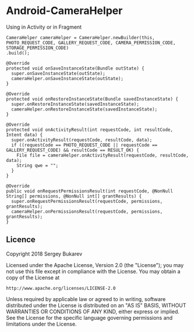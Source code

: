 # Android-CameraHelper

Using in Activity or in Fragment

```
CameraHelper cameraHelper = CameraHelper.newBuilder(this, PHOTO_REQUEST_CODE, GALLERY_REQUEST_CODE, CAMERA_PERMISSION_CODE, STORAGE_PERMISSION_CODE)
.build();

@Override
protected void onSaveInstanceState(Bundle outState) {
  super.onSaveInstanceState(outState);
  cameraHelper.onSaveInstanceState(outState);
}

@Override
protected void onRestoreInstanceState(Bundle savedInstanceState) {
  super.onRestoreInstanceState(savedInstanceState);
  cameraHelper.onRestoreInstanceState(savedInstanceState);
}

@Override
protected void onActivityResult(int requestCode, int resultCode, Intent data) {
  super.onActivityResult(requestCode, resultCode, data);
  if ((requestCode == PHOTO_REQUEST_CODE || requestCode == GALLERY_REQUEST_CODE) && resultCode == RESULT_OK) {
    File file = cameraHelper.onActivityResult(requestCode, resultCode, data);
    String qwe = "";
  }
}

@Override
public void onRequestPermissionsResult(int requestCode, @NonNull String[] permissions, @NonNull int[] grantResults) {
  super.onRequestPermissionsResult(requestCode, permissions, grantResults);
  cameraHelper.onPermissionsResult(requestCode, permissions, grantResults);
}

```

Licence
-----------

Copyright 2018 Sergey Bukarev

Licensed under the Apache License, Version 2.0 (the "License");
you may not use this file except in compliance with the License.
You may obtain a copy of the License at

    http://www.apache.org/licenses/LICENSE-2.0

Unless required by applicable law or agreed to in writing, software
distributed under the License is distributed on an "AS IS" BASIS,
WITHOUT WARRANTIES OR CONDITIONS OF ANY KIND, either express or implied.
See the License for the specific language governing permissions and
limitations under the License.

